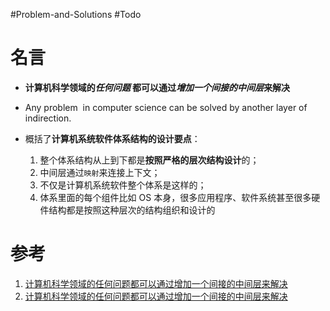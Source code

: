 #Problem-and-Solutions #Todo 

# 名言
- **计算机科学领域的*任何问题* 都可以通过*增加一个间接的中间层*来解决**
- Any problem  in computer science can be solved by another layer of indirection.

- 概括了**计算机系统软件体系结构的设计要点**：
	1. 整个体系结构从上到下都是**按照严格的层次结构设计**的；
	2. 中间层通过`映射`来连接上下文；
	3. 不仅是计算机系统软件整个体系是这样的；
	4. 体系里面的每个组件比如 OS 本身，很多应用程序、软件系统甚至很多硬件结构都是按照这种层次的结构组织和设计的

# 参考
1. [计算机科学领域的任何问题都可以通过增加一个间接的中间层来解决](https://cloud.tencent.com/developer/article/1491973)
2. [计算机科学领域的任何问题都可以通过增加一个间接的中间层来解决](https://blog.csdn.net/liutianshx2012/article/details/50790512?spm=1001.2101.3001.6650.5&utm_medium=distribute.pc_relevant.none-task-blog-2%7Edefault%7EBlogCommendFromBaidu%7ERate-5.pc_relevant_aa&depth_1-utm_source=distribute.pc_relevant.none-task-blog-2%7Edefault%7EBlogCommendFromBaidu%7ERate-5.pc_relevant_aa&utm_relevant_index=10)